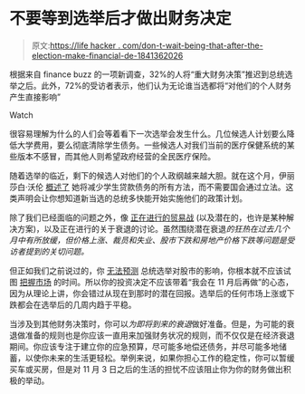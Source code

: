 # 不要等到选举后才做出财务决定

> 原文:[https://life hacker . com/don-t-wait-being-that-after-the-election-make-financial-de-1841362026](https://lifehacker.com/dont-wait-until-after-the-election-to-make-financial-de-1841362026)

根据来自 finance buzz 的一项新调查，32%的人将“重大财务决策”推迟到总统选举之后。此外，72%的受访者表示，他们认为无论谁当选都将“对他们的个人财务产生直接影响”

Watch

很容易理解为什么的人们会等着看下一次选举会发生什么。几位候选人计划要么降低大学费用，要么彻底清除学生债务。一些候选人对我们当前的医疗保健系统的某些版本不感冒，而其他人则希望政府经营的全民医疗保险。

随着选举的临近，剩下的候选人对他们的个人政纲越来越大胆。就在这个月，伊丽莎白·沃伦 [概述了](https://twocents.lifehacker.com/how-elizabeth-warren-plans-to-cancel-student-loans-with-1841004446) 她将减少学生贷款债务的所有方法，而不需要国会通过立法。这类声明会让你想知道新当选的总统多快能开始实施他们的政策计划。

除了我们已经面临的问题之外，像 [正在进行的贸易战](https://twocents.lifehacker.com/treat-the-trade-war-like-any-other-stock-dip-1834750756) (以及潜在的，也许是某种解决方案)，以及正在进行的关于衰退的讨论。虽然围绕潜在衰退*的狂热在过去几个月中有所放缓，但价格上涨、裁员和失业、股市下跌和房地产价格下跌等问题是受访者提到的关切问题。*

但正如我们之前说过的，你 [无法预测](https://lifehacker.com/you-cant-predict-a-presidents-effect-on-the-stock-marke-1839929495) 总统选举对股市的影响，你根本就不应该试图 [把握市场](https://twocents.lifehacker.com/stop-trying-to-time-the-market-1833585011) 的时间。所以你的投资决定不应该带着“我会在 11 月后再做”的心态，因为从理论上讲，你会错过从现在到那时的潜在回报。选举后的任何市场上涨或下跌都会在选举后的几周内趋于平稳。

当涉及到其他财务决策时，你可以*为即将到来的衰退*做好准备。但是，为可能的衰退做准备的规则也是你应该一直用来加强财务状况的规则，而不仅仅是在经济衰退期间。你应该专注于建立你的应急预算，尽可能多地偿还债务，并尽可能多地储蓄，以使你未来的生活更轻松。举例来说，如果你担心工作的稳定性，你可以暂缓买车或买房，但是对 11 月 3 日之后的生活的担忧不应该阻止你为你的财务做出积极的举动。